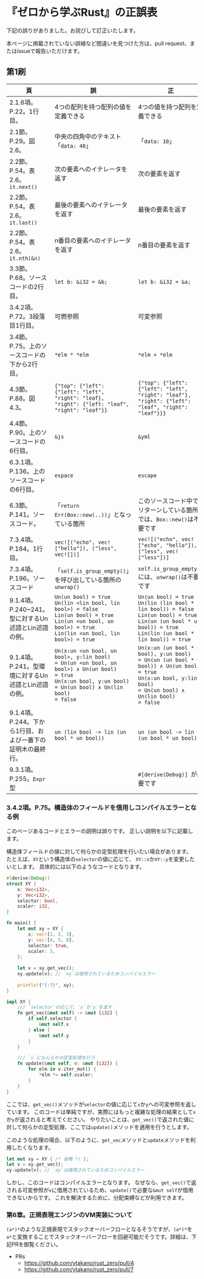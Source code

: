 # 『ゼロから学ぶRust』の正誤表

下記の誤りがありました。お詫びして訂正いたします。

本ページに掲載されていない誤植など間違いを見つけた方は、pull request、またはissueで報告いただけます。

## 第1刷

|頁    | 誤     | 正   |
| ---- | ----- | ---- |
| 2.1.6項。P.22。1行目。 | 4つの配列を持つ配列の値を定義できる | 4つの値を持つ配列を定義できる |
| 2.1節。P.29。図 2.6。 | 中央の四角中のテキスト「`data: 40`」 | 「`data: 10`」 |
| 2.2節。P.54。表 2.6。 `it.next()` | 次の要素へのイテレータを返す | 次の要素を返す |
| 2.2節。P.54。表 2.6。 `it.last()` | 最後の要素へのイテレータを返す | 最後の要素を返す |
| 2.2節。P.54。表 2.6。 `it.nth(&n)` | n番目の要素へのイテレータを返す | n番目の要素を返す |
| 3.3節。P.68。ソースコードの2行目。 | `let b: &i32 = &b;` | `let b: &i32 = &a;` |
| 3.4.2項。P.72。3段落目1行目。 | 可燃参照 | 可変参照 |
| 3.4節。P.75。上のソースコードの下から2行目。 | `*elm * *elm` | `*elm + *elm` |
| 4.3節。P.88。図 4.3。 | `{"top": {"left": {"left": "left", "right": "leaf}, "right": {"left: "leaf", "right": "leaf"}}` | `{"top": {"left": {"left": "left", "right": "leaf"}, "right": {"left": "leaf", "right": "leaf"}}}` |
| 4.4節。P.90。上のソースコードの6行目。 | `&js` | `&yml` |
| 6.3.1項。P.136。上のソースコードの6行目。 | `espace` | `escape` |
| 6.3節。P.141。ソースコード。 | 「`return Err(Box::new(..))`」となっている箇所 | このソースコード中でリターンしている箇所では、`Box::new()`は不要です |
| 7.3.4項。P.184。1行目。| `vec![("echo", vec!["hello"]), ("less", vec![])]` | `vec![("echo", vec!["echo", "hello"]), ("less", vec!["less"])]` |
| 7.3.4項。P.196。ソースコード | 「`self.is_group_empty()`」を呼び出している箇所の`unwrap()` | `self.is_group_empty()`には、`unwrap()`は不要です |
| 9.1.4項。P.240~241。型に対するUn述語とLin述語の例。| `Un(un bool) = true`<br>`Un(lin <lin bool, lin bool>) = false`<br>`Lin(un bool) = true`<br>`Lin(un <un bool, un bool>) = true`<br>`Lin(lin <un bool, lin bool>) = true` | `Un(un bool) = true`<br>`Un(lin (lin bool * lin bool)) = false`<br>`Lin(un bool) = true`<br>`Lin(un (un bool * un bool)) = true`<br>`Lin(lin (un bool * lin bool)) = true` |
| 9.1.4項。P.241。型環境に対するUn述語とLin述語の例。| `Un(x:un <un bool, un bool>, y:lin bool)`<br>`= Un(un <un bool, un bool>) ∧ Un(un bool)`<br>`= true`<br>`Un(x:un bool, y:un bool)`<br>`= Un(un bool) ∧ Un(lin bool)`<br>`= false` | `Un(x:un (un bool * un bool), y:un bool)`<br>`= Un(un (un bool * un bool)) ∧ Un(un bool)`<br>`= true`<br>`Un(x:un bool, y:lin bool)`<br>`= Un(un bool) ∧ Un(lin bool)`<br>`= false` |
| 9.1.4項。P.244。下から1行目、および一番下の証明木の最終行。| `un (lin bool -> lin (un bool * un bool))` | `un (un bool -> lin (un bool * un bool))` |
| 9.3.1項。P.255。`Expr`型 | | `#[derive(Debug)] `が必要です |

### 3.4.2項。P.75。構造体のフィールドを借用しコンパイルエラーとなる例

このページあるコードとエラーの説明は誤りです。
正しい説明を以下に記載します。

構造体フィールドの値に対して何らかの定型処理を行いたい場合があります。
たとえば、`XY`という構造体の`selector`の値に応じて、
`XY::x`か`XY::y`を変更したいとします。
具体的には以下のようなコードとなります。

```rust
#[derive(Debug)]
struct XY {
    x: Vec<i32>,
    y: Vec<i32>,
    selector: bool,
    scaler: i32,
}

fn main() {
    let mut xy = XY {
        x: vec![1, 2, 3],
        y: vec![4, 5, 6],
        selector: true,
        scaler: 3,
    };
    
    let v = xy.get_vec();
    xy.update(v); // `xy`は借用されているためコンパイルエラー
    
    println!("{:?}", xy);
}

impl XY {
    /// `selector`の応じて、`x`か`y`を返す
    fn get_vec(&mut self) -> &mut [i32] {
        if self.selector {
            &mut self.x
        } else {
            &mut self.y
        }
    }

    /// `v`になんらかの定型処理を行う
    fn update(&mut self, v: &mut [i32]) {
        for elm in v.iter_mut() {
            *elm *= self.scaler;
        }
    }
}
```

ここでは、`get_vec()`メソッドが`selector`の値に応じて`x`か`y`への可変参照を返しています。
このコードは単純ですが、実際にはもっと複雑な処理の結果として`x`か`y`が返されると考えてください。
やりたいことは、`get_vec()`で返された値に対して何らかの定型処理、ここでは`update()`メソッドを適用を行うとします。

このような処理の場合、以下のように、`get_vec`メソッドと`update`メソッドを利用したくなります。

```rust
let mut xy = XY { /* 省略 */ };
let v = xy.get_vec();
xy.update(v); // `xy`は借用されているためコンパイルエラー
```

しかし、このコードはコンパイルエラーとなります。
なぜなら、`get_vec()`で返される可変参照が`v`に借用されているため、`update()`で必要な`&mut self`が借用できないからです。
これを解決するために、分配束縛などが利用できます。

### 第6章。正規表現エンジンのVM実装について

`(a*)*`のような正規表現でスタックオーバーフローとなるそうですが、`(a*)*`を`a*`と変換することでスタックオーバーフローを回避可能だそうです。詳細は、下記PRを御覧ください。

- PRs
  - https://github.com/ytakano/rust_zero/pull/4
  - https://github.com/ytakano/rust_zero/pull/7

